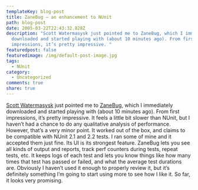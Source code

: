 ```yaml
---
templateKey: blog-post
title: ZaneBug – an enhancement to NUnit
path: blog-post
date: 2005-03-22T22:43:32.828Z
description: "Scott Watermasysk just pointed me to ZaneBug, which I immediately
  downloaded and started playing with (about 10 minutes ago). From first
  impressions, it’s pretty impressive. "
featuredpost: false
featuredimage: /img/default-post-image.jpg
tags:
  - NUnit
category:
  - Uncategorized
comments: true
share: true
---
```

<!--StartFragment-->

[Scott Watermasysk](http://scottwater.com/) just pointed me to [ZaneBug](http://www.adapdev.com/zanebug), which I immediately downloaded and started playing with (about 10 minutes ago). From first impressions, it’s pretty impressive. It feels a little bit slower than NUnit, but I haven’t had a chance to do any qualitative analysis of performance. However, that’s a very minor point. It worked out of the box, and claims to be compatible with NUnit 2.1 and 2.2 tests. I ran some of mine and it accepted them just fine. Its UI is its strongest feature. ZaneBug lets you see all kinds of output and reports, track perf counters during tests, repeat tests, etc. It keeps logs of each test and lets you know things like how many times that test has passed or failed, and what the average test durations are. Obviously I haven’t used it enough to properly review it, but it’s definitely something I’m going to start using more to see how I like it. So far, it looks very promising.

<!--EndFragment-->